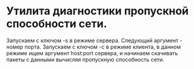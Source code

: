 # Утилита диагностики пропускной способности сети.

Запускаем с ключом -s в режиме сервера. Следующий аргумент - номер порта.
Запускаем с ключом -c в режиме клиента, в данном режиме ищем аргумент host:port сервера, и начинаем скачивать 
пакеты с данными вычисляя пропускную способность сети.
